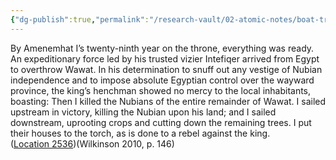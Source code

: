 ```yaml
---
{"dg-publish":true,"permalink":"/research-vault/02-atomic-notes/boat-travel-on-the-nile-was-central-to-egyptian-policy-including-centralized-control/"}
---
```


By Amenemhat I’s twenty-ninth year on the throne, everything was ready. An expeditionary force led by his trusted vizier Intefiqer arrived from Egypt to overthrow Wawat. In his determination to snuff out any vestige of Nubian independence and to impose absolute Egyptian control over the wayward province, the king’s henchman showed no mercy to the local inhabitants, boasting: Then I killed the Nubians of the entire remainder of Wawat. I sailed upstream in victory, killing the Nubian upon his land; and I sailed downstream, uprooting crops and cutting down the remaining trees. I put their houses to the torch, as is done to a rebel against the king. ([Location 2536](https://readwise.io/to_kindle?action=open&asin=B004FGMZAI&location=2536))(Wilkinson 2010, p. 146)